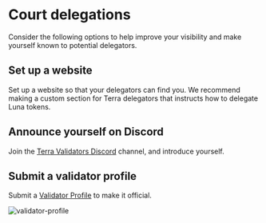 # Court delegations

Consider the following options to help improve your visibility and make yourself known to potential delegators.

## Set up a website

Set up a website so that your delegators can find you. We recommend making a custom section for Terra delegators that instructs how to delegate Luna tokens.

## Announce yourself on Discord

Join the [Terra Validators Discord](https://discord.gg/ZHBuKda) channel, and introduce yourself.

## Submit a validator profile

Submit a [Validator Profile](https://github.com/terra-money/validator-profiles) to make it official.

![validator-profile](/img/screens/validator-check.png)
